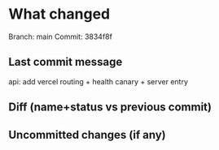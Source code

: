 # What changed

Branch: main
Commit: 3834f8f

## Last commit message

api: add vercel routing + health canary + server entry


## Diff (name+status vs previous commit)



## Uncommitted changes (if any)


